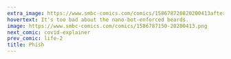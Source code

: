 ```yaml
---
extra_image: https://www.smbc-comics.com/comics/158678720820200413after.png
hovertext: It's too bad about the nano-bot-enforced beards.
image: https://www.smbc-comics.com/comics/1586787150-20200413.png
next_comic: covid-explainer
prev_comic: life-2
title: Phish
---
```


